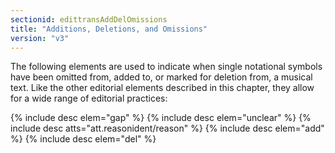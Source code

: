 ```yaml
---
sectionid: edittransAddDelOmissions
title: "Additions, Deletions, and Omissions"
version: "v3"
---
```


The following elements are used to indicate when single notational symbols have been omitted from, added to, or marked for deletion from, a musical text. Like the other editorial elements described in this chapter, they allow for a wide range of editorial practices:

{% include desc elem="gap" %} 
{% include desc elem="unclear" %} 
{% include desc atts="att.reasonident/reason" %} 
{% include desc elem="add" %} 
{% include desc elem="del" %} 

